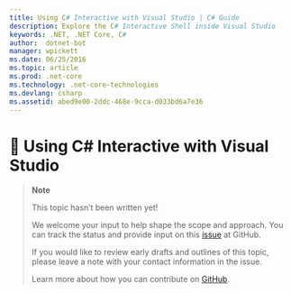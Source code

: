 ```yaml
---
title: Using C# Interactive with Visual Studio | C# Guide
description: Explore the C# Interactive Shell inside Visual Studio
keywords: .NET, .NET Core, C#
author:  dotnet-bot
manager: wpickett
ms.date: 06/25/2016
ms.topic: article
ms.prod: .net-core
ms.technology: .net-core-technologies
ms.devlang: csharp
ms.assetid: abed9e00-2ddc-468e-9cca-d033bd6a7e36
---
```


# 🔧 Using C# Interactive with Visual Studio

> **Note**
> 
> This topic hasn’t been written yet! 
>
> We welcome your input to help shape the scope and approach. You can track the status and provide input on this
> [issue](https://github.com/dotnet/core-docs/issues/969) at GitHub.
> 
> If you would like to review early drafts and outlines of this topic, please leave a note with your contact information in the issue.
>
> Learn more about how you can contribute on [GitHub](https://github.com/dotnet/core-docs/blob/master/CONTRIBUTING.md).
>
